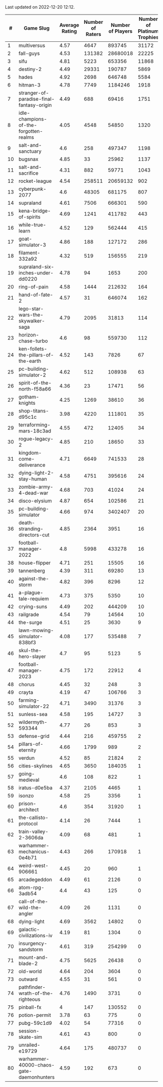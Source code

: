 Last updated on 2022-12-20 12:12.


|#|Game Slug|Average Rating|Number of Raters|Number of Players|Number of Platinum Trophies|Max Rarity (%)|
|---|---|---|---|---|---|---|
|1|multiversus|4.57|4647|893745|31172|77|
|2|fall-guys|4.53|131382|28680018|22225|6|
|3|sifu|4.81|5223|653356|11868|96|
|4|destiny-2|4.49|29331|190787|5869|95|
|5|hades|4.92|2698|646748|5584|89|
|6|hitman-3|4.78|7749|1184246|1918|48|
|7|stranger-of-paradise-final-fantasy-origin|4.49|688|69416|1751|98|
|8|idle-champions-of-the-forgotten-realms|4.05|4548|54850|1320|11|
|9|salt-and-sanctuary|4.6|258|497347|1198|83|
|10|bugsnax|4.85|33|25962|1137|97|
|11|salt-and-sacrifice|4.31|882|59771|1043|91|
|12|rocket-league|4.54|258511|20659132|902|76|
|13|cyberpunk-2077|4.6|48305|681175|807|63|
|14|supraland|4.61|7506|666301|590|99|
|15|kena-bridge-of-spirits|4.69|1241|411782|443|94|
|16|while-true-learn|4.52|129|562444|415|93|
|17|goat-simulator-3|4.86|188|127172|286|91|
|18|filament-332a92|4.32|519|156555|219|93|
|19|supraland-six-inches-under-dd0220|4.78|94|1653|200|99|
|20|ring-of-pain|4.58|1444|212632|164|96|
|21|hand-of-fate-2|4.57|31|646074|162|72|
|22|lego-star-wars-the-skywalker-saga|4.79|2095|31813|114|97|
|23|horizon-chase-turbo|4.6|98|559730|112|87|
|24|ken-follets-the-pillars-of-the-earth|4.52|143|7826|67|47|
|25|pc-building-simulator-2|4.62|512|108938|63|75|
|26|spirit-of-the-north-f58a66|4.36|23|17471|56|63|
|27|gotham-knights|4.25|1269|38610|36|10|
|28|shop-titans-d95c1c|3.98|4220|111801|35|97|
|29|terraforming-mars-18c3ad|4.55|472|12405|34|52|
|30|rogue-legacy-2|4.85|210|18650|33|2|
|31|kingdom-come-deliverance|4.71|6649|741533|28|30|
|32|dying-light-2-stay-human|4.58|4751|395616|24|3|
|33|zombie-army-4-dead-war|4.68|703|41024|24|67|
|34|disco-elysium|4.87|654|102586|21|28|
|35|pc-building-simulator|4.66|974|3402407|20|48|
|36|death-stranding-directors-cut|4.85|2364|3951|16|92|
|37|football-manager-2022|4.8|5998|433278|16|49|
|38|house-flipper|4.71|251|15505|16|93|
|39|tannenberg|4.39|311|69280|13|87|
|40|against-the-storm|4.82|396|8296|12|33|
|41|a-plague-tale-requiem|4.73|375|5350|10|92|
|42|crying-suns|4.49|202|444209|10|65|
|43|railgrade|4.54|79|14564|10|98|
|44|the-surge|4.51|25|3630|9|94|
|45|lawn-mowing-simulator-838bf3|4.08|177|535488|7|86|
|46|skul-the-hero-slayer|4.7|95|5123|5|96|
|47|football-manager-2023|4.75|172|22912|4|79|
|48|chorus|4.45|32|248|3|84|
|49|crayta|4.19|47|106766|3|23|
|50|farming-simulator-22|4.71|3490|31376|3|79|
|51|sunless-sea|4.58|195|14727|3|37|
|52|wildermyth-593344|4.77|26|853|3|9|
|53|defense-grid|4.44|216|459755|2|80|
|54|pillars-of-eternity|4.66|1799|989|2|80|
|55|verdun|4.52|85|21824|2|75|
|56|cities-skylines|4.65|3650|184035|1|73|
|57|going-medieval|4.6|108|822|1|69|
|58|iratus-d0e5ba|4.37|2105|4465|1|86|
|59|isonzo|4.58|25|3356|1|59|
|60|prison-architect|4.6|354|31920|1|32|
|61|the-callisto-protocol|4.14|26|7444|1|92|
|62|train-valley-2-3606da|4.09|68|481|1|88|
|63|warhammer-mechanicus-0e4b71|4.43|266|170918|1|25|
|64|weird-west-906661|4.45|20|960|1|83|
|65|arcadegeddon|4.49|61|2126|0|92|
|66|atom-rpg-3adb54|4.4|43|125|0|98|
|67|call-of-the-wild-the-angler|4.09|26|1131|0|32|
|68|dying-light|4.69|3562|14802|0|96|
|69|galactic-civilizations-iv|4.19|81|1304|0|82|
|70|insurgency-sandstorm|4.61|319|254299|0|6|
|71|mount-and-blade-2|4.75|5625|26438|0|15|
|72|old-world|4.64|204|3604|0|84|
|73|outward|4.55|31|561|0|74|
|74|pathfinder-wrath-of-the-righteous|4.76|1490|3731|0|45|
|75|pinball-fx|4|147|130552|0|86|
|76|potion-permit|3.78|63|775|0|98|
|77|pubg-59c1d9|4.02|54|77316|0|72|
|78|session-skate-sim|4.61|43|800|0|26|
|79|unrailed-e19729|4.64|175|480737|0|6|
|80|warhammer-40000-chaos-gate-daemonhunters|4.59|192|673|0|53|
